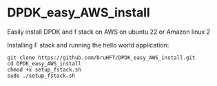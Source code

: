 # DPDK_easy_AWS_install
Easily install DPDK and f stack on AWS on ubuntu 22 or Amazon linux 2

Installing F stack and running the hello world application:

```
git clone https://github.com/bruHFT/DPDK_easy_AWS_install.git
cd DPDK_easy_AWS_install
chmod +x setup_fstack.sh
sudo ./setup_fstack.sh
```


